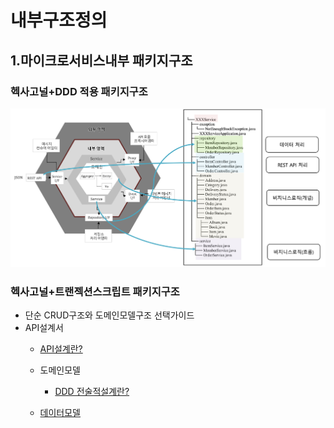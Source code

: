 # 내부구조정의
## 1.마이크로서비스내부 패키지구조
### 헥사고널+DDD 적용 패키지구조
  ![패키지](/img/package.png)  

### 헥사고널+트랜젝션스크립트 패키지구조

- 단순 CRUD구조와 도메인모델구조 선택가이드
- API설계서
    - [API설계란?](/contents/API.md) 

  - 도메인모델
    - [DDD 전술적설계란?](/contents/domain.md) 
   
  - [데이터모델](/contents/data.md) 

  
